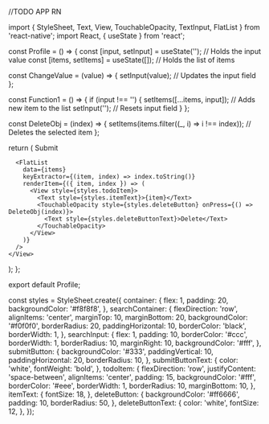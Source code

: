 //TODO APP RN


import { StyleSheet, Text, View, TouchableOpacity, TextInput, FlatList } from 'react-native';
import React, { useState } from 'react';

const Profile = () => {
  const [input, setInput] = useState(''); // Holds the input value
  const [items, setItems] = useState([]); // Holds the list of items

  const ChangeValue = (value) => {
    setInput(value); // Updates the input field
  };

  const Function1 = () => {
    if (input !== '') {
      setItems([...items, input]); // Adds new item to the list
      setInput(''); // Resets input field
    }
  };

  const DeleteObj = (index) => {
    setItems(items.filter((_, i) => i !== index)); // Deletes the selected item
  };

  return (
    <View style={styles.container}>
      <View style={styles.searchContainer}>
        <TextInput
          style={styles.searchInput}
          placeholder="Enter the TODO"
          value={input}
          onChangeText={ChangeValue}
        />
        <TouchableOpacity style={styles.submitButton} onPress={Function1}>
          <Text style={styles.submitButtonText}>Submit</Text>
        </TouchableOpacity>
      </View>

      <FlatList
        data={items}
        keyExtractor={(item, index) => index.toString()}
        renderItem={({ item, index }) => (
          <View style={styles.todoItem}>
            <Text style={styles.itemText}>{item}</Text>
            <TouchableOpacity style={styles.deleteButton} onPress={() => DeleteObj(index)}>
              <Text style={styles.deleteButtonText}>Delete</Text>
            </TouchableOpacity>
          </View>
        )}
      />
    </View>
  );
};

export default Profile;

const styles = StyleSheet.create({
  container: {
    flex: 1,
    padding: 20,
    backgroundColor: '#f8f8f8',
  },
  searchContainer: {
    flexDirection: 'row',
    alignItems: 'center',
    marginTop: 10,
    marginBottom: 20,
    backgroundColor: '#f0f0f0',
    borderRadius: 20,
    paddingHorizontal: 10,
    borderColor: 'black',
    borderWidth: 1,
  },
  searchInput: {
    flex: 1,
    padding: 10,
    borderColor: '#ccc',
    borderWidth: 1,
    borderRadius: 10,
    marginRight: 10,
    backgroundColor: '#fff',
  },
  submitButton: {
    backgroundColor: '#333',
    paddingVertical: 10,
    paddingHorizontal: 20,
    borderRadius: 10,
  },
  submitButtonText: {
    color: 'white',
    fontWeight: 'bold',
  },
  todoItem: {
    flexDirection: 'row',
    justifyContent: 'space-between',
    alignItems: 'center',
    padding: 15,
    backgroundColor: '#fff',
    borderColor: '#eee',
    borderWidth: 1,
    borderRadius: 10,
    marginBottom: 10,
  },
  itemText: {
    fontSize: 18,
  },
  deleteButton: {
    backgroundColor: '#ff6666',
    padding: 10,
    borderRadius: 50,
  },
  deleteButtonText: {
    color: 'white',
    fontSize: 12,
  },
});

